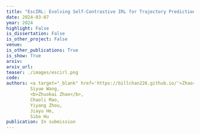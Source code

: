 ```yaml
---
title: "EscIRL: Evolving Self-Contrastive IRL for Trajectory Prediction in Autonomous Driving"
date: 2024-03-07
year: 2024
highlight: False
is_dissertation: False
is_other_project: False
venue:
is_other_publications: True
is_show: True
arxiv:
arxiv_url:
teaser: ./images/escirl.png
code:
authors: <a target="_blank" href='https://billchan226.github.io/'>Zhaorun Chen</a>,
         Siyue Wang,
         <b>Zhuokai Zhao</b>,
         Chaoli Mao,
         Yiyang Zhou,
         Jiayu He,
         Sibo Hu
publication: In submission
---
```

